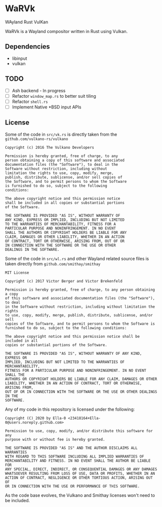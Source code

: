 # WaRVk
WAyland Rust VulKan

WaRVk is a Wayland compositor written in Rust using Vulkan.


## Dependencies

 - libinput
 - vulkan

## TODO

 - [ ] Ash backend - In progress
 - [ ] Refactor `window_map.rs` to better suit tiling
 - [ ] Refactor `shell.rs`
 - [ ] Implement Native *BSD input APIs

## License
Some of the code in `src/vk.rs` is directly taken from the `github.com/vulkano-rs/vulkano`
```
Copyright (c) 2016 The Vulkano Developers

Permission is hereby granted, free of charge, to any
person obtaining a copy of this software and associated
documentation files (the "Software"), to deal in the
Software without restriction, including without
limitation the rights to use, copy, modify, merge,
publish, distribute, sublicense, and/or sell copies of
the Software, and to permit persons to whom the Software
is furnished to do so, subject to the following
conditions:

The above copyright notice and this permission notice
shall be included in all copies or substantial portions
of the Software.

THE SOFTWARE IS PROVIDED "AS IS", WITHOUT WARRANTY OF
ANY KIND, EXPRESS OR IMPLIED, INCLUDING BUT NOT LIMITED
TO THE WARRANTIES OF MERCHANTABILITY, FITNESS FOR A
PARTICULAR PURPOSE AND NONINFRINGEMENT. IN NO EVENT
SHALL THE AUTHORS OR COPYRIGHT HOLDERS BE LIABLE FOR ANY
CLAIM, DAMAGES OR OTHER LIABILITY, WHETHER IN AN ACTION
OF CONTRACT, TORT OR OTHERWISE, ARISING FROM, OUT OF OR
IN CONNECTION WITH THE SOFTWARE OR THE USE OR OTHER
DEALINGS IN THE SOFTWARE.
```

Some of the code in `src/wl.rs` and other Wayland related source files is taken directly from `github.com/smithay/smithay`
```
MIT License

Copyright (c) 2017 Victor Berger and Victor Brekenfeld

Permission is hereby granted, free of charge, to any person obtaining a copy
of this software and associated documentation files (the "Software"), to deal
in the Software without restriction, including without limitation the rights
to use, copy, modify, merge, publish, distribute, sublicense, and/or sell
copies of the Software, and to permit persons to whom the Software is
furnished to do so, subject to the following conditions:

The above copyright notice and this permission notice shall be included in all
copies or substantial portions of the Software.

THE SOFTWARE IS PROVIDED "AS IS", WITHOUT WARRANTY OF ANY KIND, EXPRESS OR
IMPLIED, INCLUDING BUT NOT LIMITED TO THE WARRANTIES OF MERCHANTABILITY,
FITNESS FOR A PARTICULAR PURPOSE AND NONINFRINGEMENT. IN NO EVENT SHALL THE
AUTHORS OR COPYRIGHT HOLDERS BE LIABLE FOR ANY CLAIM, DAMAGES OR OTHER
LIABILITY, WHETHER IN AN ACTION OF CONTRACT, TORT OR OTHERWISE, ARISING FROM,
OUT OF OR IN CONNECTION WITH THE SOFTWARE OR THE USE OR OTHER DEALINGS IN THE
SOFTWARE.
```

Any of my code in this repository is licensed under the following:
```
Copyright (C) 2020 by Ella-0 <23418164+Ella-0@users.noreply.github.com>

Permission to use, copy, modify, and/or distribute this software for any
purpose with or without fee is hereby granted.

THE SOFTWARE IS PROVIDED "AS IS" AND THE AUTHOR DISCLAIMS ALL WARRANTIES
WITH REGARD TO THIS SOFTWARE INCLUDING ALL IMPLIED WARRANTIES OF
MERCHANTABILITY AND FITNESS. IN NO EVENT SHALL THE AUTHOR BE LIABLE FOR
ANY SPECIAL, DIRECT, INDIRECT, OR CONSEQUENTIAL DAMAGES OR ANY DAMAGES
WHATSOEVER RESULTING FROM LOSS OF USE, DATA OR PROFITS, WHETHER IN AN
ACTION OF CONTRACT, NEGLIGENCE OR OTHER TORTIOUS ACTION, ARISING OUT OF
OR IN CONNECTION WITH THE USE OR PERFORMANCE OF THIS SOFTWARE.
```

As the code base evolves, the Vulkano and Smithay licenses won't need to be included.
